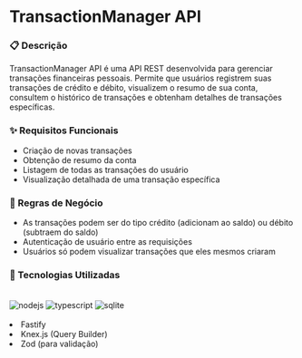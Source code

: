 <h1>TransactionManager API </h1>
<h3> 📋 Descrição </h3>
TransactionManager API é uma API REST desenvolvida para gerenciar transações financeiras pessoais. Permite que usuários registrem suas transações de crédito e débito, visualizem o resumo de sua conta, consultem o histórico de transações e obtenham detalhes de transações específicas. <br/>
<h3>✨ Requisitos Funcionais </h3>
<ul>
  <li>
    Criação de novas transações
  </li>
  <li>
    Obtenção de resumo da conta
  </li>
  <li>
    Listagem de todas as transações do usuário
  </li>
  <li>
    Visualização detalhada de uma transação específica
  </li>
</ul>

<h3>📏 Regras de Negócio </h3>
<ul>
  <li>
    As transações podem ser do tipo crédito (adicionam ao saldo) ou débito (subtraem do saldo)
  </li>
  <li>
    Autenticação de usuário entre as requisições
  </li>
  <li>
     Usuários só podem visualizar transações que eles mesmos criaram
  </li>
</ul>

<h3>🚀 Tecnologias Utilizadas </h3>
<div style="display: inline_block"><br/>
<img align="center" alt="nodejs" src="https://img.shields.io/badge/Node.js-43853D?style=for-the-badge&logo=node.js&logoColor=white" />
<img align="center" alt="typescript" src="https://img.shields.io/badge/TypeScript-007ACC?style=for-the-badge&logo=typescript&logoColor=white" />
<img align="center" alt="sqlite" src="https://img.shields.io/badge/SQLite-07405E?style=for-the-badge&logo=sqlite&logoColor=white" />
</div><br/>
<li> Fastify </li>
<li>Knex.js (Query Builder)</li>
<li>Zod (para validação) </li>

